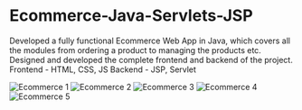 # Ecommerce-Java-Servlets-JSP
Developed a fully functional Ecommerce Web App in Java, which covers all the modules from ordering a product to managing the products etc. Designed and developed the complete frontend and backend of the project.
Frontend - HTML, CSS, JS
Backend - JSP, Servlet

![Ecommerce 1](https://github.com/emmayyque/Ecommerce-Java-Servlets-JSP/assets/71573485/451b973b-cae3-4018-909a-5a7dc3425d63)
![Ecommerce 2](https://github.com/emmayyque/Ecommerce-Java-Servlets-JSP/assets/71573485/6665e476-b8ab-4e9d-b429-f42f6901a800)
![Ecommerce 3](https://github.com/emmayyque/Ecommerce-Java-Servlets-JSP/assets/71573485/bbe9d168-82f9-41ea-a21d-c9a0ebee4402)
![Ecommerce 4](https://github.com/emmayyque/Ecommerce-Java-Servlets-JSP/assets/71573485/6628a26a-0dbf-410a-875b-d201860ad8ba)
![Ecommerce 5](https://github.com/emmayyque/Ecommerce-Java-Servlets-JSP/assets/71573485/774037ab-2e38-4472-9fde-fc25e4178a7f)

